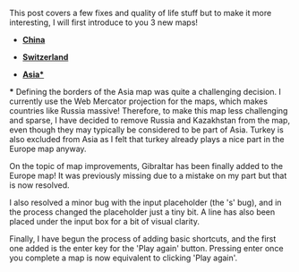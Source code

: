 This post covers a few fixes and quality of life stuff but to make it more
interesting, I will first introduce to you 3 new maps!

- **[China](/singleplayer/china)**

- **[Switzerland](/singleplayer/switzerland)**

- **[Asia\*](/singleplayer/asia)**

**\***
Defining the borders of the Asia map was quite a challenging decision. I currently
use the Web Mercator projection for the maps, which makes countries like Russia
massive! Therefore, to make this map less challenging and sparse, I have decided to remove
Russia and Kazakhstan from the map, even though they may typically be considered to
be part of Asia. Turkey is also excluded from Asia as I felt that turkey already
plays a nice part in the Europe map anyway.

On the topic of map improvements, Gibraltar has been finally added to the Europe
map! It was previously missing due to a mistake on my part but that is now
resolved.

I also resolved a minor bug with the input placeholder (the 's' bug), and in the
process changed the placeholder just a tiny bit. A line has also been placed
under the input box for a bit of visual clarity.

Finally, I have begun the process of adding basic shortcuts, and the first one
added is the enter key for the 'Play again' button. Pressing enter once you
complete a map is now equivalent to clicking 'Play again'.
